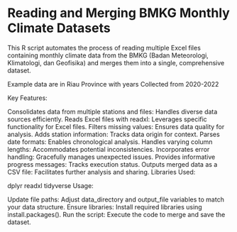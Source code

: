 # Reading and Merging BMKG Monthly Climate Datasets

This R script automates the process of reading multiple Excel files containing monthly climate data from the BMKG (Badan Meteorologi, Klimatologi, dan Geofisika) and merges them into a single, comprehensive dataset.

Example data are in Riau Province with years Collected from 2020-2022

Key Features:

Consolidates data from multiple stations and files: Handles diverse data sources efficiently.
Reads Excel files with readxl: Leverages specific functionality for Excel files.
Filters missing values: Ensures data quality for analysis.
Adds station information: Tracks data origin for context.
Parses date formats: Enables chronological analysis.
Handles varying column lengths: Accommodates potential inconsistencies.
Incorporates error handling: Gracefully manages unexpected issues.
Provides informative progress messages: Tracks execution status.
Outputs merged data as a CSV file: Facilitates further analysis and sharing.
Libraries Used:

dplyr
readxl
tidyverse
Usage:

Update file paths: Adjust data_directory and output_file variables to match your data structure.
Ensure libraries: Install required libraries using install.packages().
Run the script: Execute the code to merge and save the dataset.
